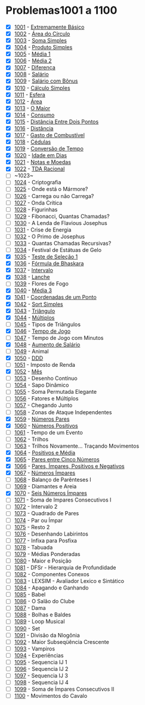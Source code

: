 # Problemas1001 a 1100

  - [x] [1001](https://www.urionlinejudge.com.br/judge/pt/problems/view/1001) - [Extremamente Básico](1001.poti)
  - [x] [1002](https://www.urionlinejudge.com.br/judge/pt/problems/view/1002) - [Área do Círculo](1002.poti)
  - [x] [1003](https://www.urionlinejudge.com.br/judge/pt/problems/view/1003) - [Soma Simples](1003.poti)
  - [x] [1004](https://www.urionlinejudge.com.br/judge/pt/problems/view/1004) - [Produto Simples](1004.poti)
  - [x] [1005](https://www.urionlinejudge.com.br/judge/pt/problems/view/1005) - [Média 1](1005.poti)
  - [x] [1006](https://www.urionlinejudge.com.br/judge/pt/problems/view/1006) - [Média 2](1006.poti)
  - [x] [1007](https://www.urionlinejudge.com.br/judge/pt/problems/view/1007) - [Diferença](1007.poti)
  - [x] [1008](https://www.urionlinejudge.com.br/judge/pt/problems/view/1008) - [Salário](1008.poti)
  - [x] [1009](https://www.urionlinejudge.com.br/judge/pt/problems/view/1009) - [Salário com Bônus](1009.poti)
  - [x] [1010](https://www.urionlinejudge.com.br/judge/pt/problems/view/1010) - [Cálculo Simples](1010.poti)
  - [x] [1011](https://www.urionlinejudge.com.br/judge/pt/problems/view/1011) - [Esfera](1011.poti)
  - [x] [1012](https://www.urionlinejudge.com.br/judge/pt/problems/view/1012) - [Área](1012.poti)
  - [x] [1013](https://www.urionlinejudge.com.br/judge/pt/problems/view/1013) - [O Maior](1013.poti)
  - [x] [1014](https://www.urionlinejudge.com.br/judge/pt/problems/view/1014) - [Consumo](1014.poti)
  - [x] [1015](https://www.urionlinejudge.com.br/judge/pt/problems/view/1015) - [Distância Entre Dois Pontos](1015.poti)
  - [x] [1016](https://www.urionlinejudge.com.br/judge/pt/problems/view/1016) - [Distância](1016.poti)
  - [x] [1017](https://www.urionlinejudge.com.br/judge/pt/problems/view/1017) - [Gasto de Combustível](1017.poti)
  - [x] [1018](https://www.urionlinejudge.com.br/judge/pt/problems/view/1018) - [Cédulas](1018.poti)
  - [x] [1019](https://www.urionlinejudge.com.br/judge/pt/problems/view/1019) - [Conversão de Tempo](1019.poti)
  - [x] [1020](https://www.urionlinejudge.com.br/judge/pt/problems/view/1020) - [Idade em Dias](1020.poti)
  - [x] [1021](https://www.urionlinejudge.com.br/judge/pt/problems/view/1021) - [Notas e Moedas](1021.poti)
  - [x] [1022](https://www.urionlinejudge.com.br/judge/pt/problems/view/1022) - [TDA Racional](1022.poti)
  - [ ] ~1023~
  - [ ] [1024](https://www.urionlinejudge.com.br/judge/pt/problems/view/1024) - Criptografia
  - [ ] [1025](https://www.urionlinejudge.com.br/judge/pt/problems/view/1025) - Onde está o Mármore?
  - [ ] [1026](https://www.urionlinejudge.com.br/judge/pt/problems/view/1026) - Carrega ou não Carrega?
  - [ ] [1027](https://www.urionlinejudge.com.br/judge/pt/problems/view/1027) - Onda Crítica
  - [ ] [1028](https://www.urionlinejudge.com.br/judge/pt/problems/view/1028) - Figurinhas
  - [ ] [1029](https://www.urionlinejudge.com.br/judge/pt/problems/view/1029) - Fibonacci, Quantas Chamadas?
  - [ ] [1030](https://www.urionlinejudge.com.br/judge/pt/problems/view/1030) - A Lenda de Flavious Josephus
  - [ ] [1031](https://www.urionlinejudge.com.br/judge/pt/problems/view/1031) - Crise de Energia
  - [ ] [1032](https://www.urionlinejudge.com.br/judge/pt/problems/view/1032) - O Primo de Josephus
  - [ ] [1033](https://www.urionlinejudge.com.br/judge/pt/problems/view/1033) - Quantas Chamadas Recursivas?
  - [ ] [1034](https://www.urionlinejudge.com.br/judge/pt/problems/view/1034) - Festival de Estátuas de Gelo
  - [x] [1035](https://www.urionlinejudge.com.br/judge/pt/problems/view/1035) - [Teste de Seleção 1](1035.poti)
  - [x] [1036](https://www.urionlinejudge.com.br/judge/pt/problems/view/1036) - [Fórmula de Bhaskara](1036.poti)
  - [x] [1037](https://www.urionlinejudge.com.br/judge/pt/problems/view/1037) - [Intervalo](1037.poti)
  - [x] [1038](https://www.urionlinejudge.com.br/judge/pt/problems/view/1038) - [Lanche](1038.poti)
  - [ ] [1039](https://www.urionlinejudge.com.br/judge/pt/problems/view/1039) - Flores de Fogo
  - [x] [1040](https://www.urionlinejudge.com.br/judge/pt/problems/view/1040) - [Média 3](1040.poti)
  - [x] [1041](https://www.urionlinejudge.com.br/judge/pt/problems/view/1041) - [Coordenadas de um Ponto](1041.poti)
  - [x] [1042](https://www.urionlinejudge.com.br/judge/pt/problems/view/1042) - [Sort Simples](1042.poti)
  - [x] [1043](https://www.urionlinejudge.com.br/judge/pt/problems/view/1043) - [Triângulo](1043.poti)
  - [x] [1044](https://www.urionlinejudge.com.br/judge/pt/problems/view/1044) - [Múltiplos](1044.poti)
  - [ ] [1045](https://www.urionlinejudge.com.br/judge/pt/problems/view/1045) - Tipos de Triângulos
  - [x] [1046](https://www.urionlinejudge.com.br/judge/pt/problems/view/1046) - [Tempo de Jogo](1046.poti)
  - [ ] [1047](https://www.urionlinejudge.com.br/judge/pt/problems/view/1047) - Tempo de Jogo com Minutos
  - [x] [1048](https://www.urionlinejudge.com.br/judge/pt/problems/view/1048) - [Aumento de Salário](1048.poti)
  - [ ] [1049](https://www.urionlinejudge.com.br/judge/pt/problems/view/1049) - Animal
  - [x] [1050](https://www.urionlinejudge.com.br/judge/pt/problems/view/1050) - [DDD](1050.poti)
  - [ ] [1051](https://www.urionlinejudge.com.br/judge/pt/problems/view/1051) - Imposto de Renda
  - [x] [1052](https://www.urionlinejudge.com.br/judge/pt/problems/view/1052) - [Mês](1052.poti)
  - [ ] [1053](https://www.urionlinejudge.com.br/judge/pt/problems/view/1053) - Desenho Contínuo
  - [ ] [1054](https://www.urionlinejudge.com.br/judge/pt/problems/view/1054) - Sapo Dinâmico
  - [ ] [1055](https://www.urionlinejudge.com.br/judge/pt/problems/view/1055) - Soma Permutada Elegante
  - [ ] [1056](https://www.urionlinejudge.com.br/judge/pt/problems/view/1056) - Fatores e Múltiplos
  - [ ] [1057](https://www.urionlinejudge.com.br/judge/pt/problems/view/1057) - Chegando Junto
  - [ ] [1058](https://www.urionlinejudge.com.br/judge/pt/problems/view/1058) - Zonas de Ataque Independentes
  - [x] [1059](https://www.urionlinejudge.com.br/judge/pt/problems/view/1059) - [Números Pares](1059.poti)
  - [x] [1060](https://www.urionlinejudge.com.br/judge/pt/problems/view/1060) - [Números Positivos](1060.poti)
  - [ ] [1061](https://www.urionlinejudge.com.br/judge/pt/problems/view/1061) - Tempo de um Evento
  - [ ] [1062](https://www.urionlinejudge.com.br/judge/pt/problems/view/1062) - Trilhos
  - [ ] [1063](https://www.urionlinejudge.com.br/judge/pt/problems/view/1063) - Trilhos Novamente... Traçando Movimentos
  - [x] [1064](https://www.urionlinejudge.com.br/judge/pt/problems/view/1064) - [Positivos e Média](1064.poti)
  - [x] [1065](https://www.urionlinejudge.com.br/judge/pt/problems/view/1065) - [Pares entre Cinco Números](1065.poti)
  - [x] [1066](https://www.urionlinejudge.com.br/judge/pt/problems/view/1066) - [Pares, Ímpares, Positivos e Negativos](1066.poti)
  - [x] [1067](https://www.urionlinejudge.com.br/judge/pt/problems/view/1067) - [Números Ímpares](1067.poti)
  - [ ] [1068](https://www.urionlinejudge.com.br/judge/pt/problems/view/1068) - Balanço de Parênteses I
  - [ ] [1069](https://www.urionlinejudge.com.br/judge/pt/problems/view/1069) - Diamantes e Areia
  - [x] [1070](https://www.urionlinejudge.com.br/judge/pt/problems/view/1070) - [Seis Números Ímpares](1070.poti)
  - [ ] [1071](https://www.urionlinejudge.com.br/judge/pt/problems/view/1071) - Soma de Impares Consecutivos I
  - [ ] [1072](https://www.urionlinejudge.com.br/judge/pt/problems/view/1072) - Intervalo 2
  - [ ] [1073](https://www.urionlinejudge.com.br/judge/pt/problems/view/1073) - Quadrado de Pares
  - [ ] [1074](https://www.urionlinejudge.com.br/judge/pt/problems/view/1074) - Par ou Ímpar
  - [ ] [1075](https://www.urionlinejudge.com.br/judge/pt/problems/view/1075) - Resto 2
  - [ ] [1076](https://www.urionlinejudge.com.br/judge/pt/problems/view/1076) - Desenhando Labirintos
  - [ ] [1077](https://www.urionlinejudge.com.br/judge/pt/problems/view/1077) - Infixa para Posfixa
  - [ ] [1078](https://www.urionlinejudge.com.br/judge/pt/problems/view/1078) - Tabuada
  - [ ] [1079](https://www.urionlinejudge.com.br/judge/pt/problems/view/1079) - Médias Ponderadas
  - [ ] [1080](https://www.urionlinejudge.com.br/judge/pt/problems/view/1080) - Maior e Posição
  - [ ] [1081](https://www.urionlinejudge.com.br/judge/pt/problems/view/1081) - DFSr - Hierarquia de Profundidade
  - [ ] [1082](https://www.urionlinejudge.com.br/judge/pt/problems/view/1082) - Componentes Conexos
  - [ ] [1083](https://www.urionlinejudge.com.br/judge/pt/problems/view/1083) - LEXSIM - Avaliador Lexico e Sintático
  - [ ] [1084](https://www.urionlinejudge.com.br/judge/pt/problems/view/1084) - Apagando e Ganhando
  - [ ] [1085](https://www.urionlinejudge.com.br/judge/pt/problems/view/1085) - Babel
  - [ ] [1086](https://www.urionlinejudge.com.br/judge/pt/problems/view/1086) - O Salão do Clube
  - [ ] [1087](https://www.urionlinejudge.com.br/judge/pt/problems/view/1087) - Dama
  - [ ] [1088](https://www.urionlinejudge.com.br/judge/pt/problems/view/1088) - Bolhas e Baldes
  - [ ] [1089](https://www.urionlinejudge.com.br/judge/pt/problems/view/1089) - Loop Musical
  - [ ] [1090](https://www.urionlinejudge.com.br/judge/pt/problems/view/1090) - Set
  - [ ] [1091](https://www.urionlinejudge.com.br/judge/pt/problems/view/1091) - Divisão da Nlogônia
  - [ ] [1092](https://www.urionlinejudge.com.br/judge/pt/problems/view/1092) - Maior Subseqüência Crescente
  - [ ] [1093](https://www.urionlinejudge.com.br/judge/pt/problems/view/1093) - Vampiros
  - [ ] [1094](https://www.urionlinejudge.com.br/judge/pt/problems/view/1094) - Experiências
  - [ ] [1095](https://www.urionlinejudge.com.br/judge/pt/problems/view/1095) - Sequencia IJ 1
  - [ ] [1096](https://www.urionlinejudge.com.br/judge/pt/problems/view/1096) - Sequencia IJ 2
  - [ ] [1097](https://www.urionlinejudge.com.br/judge/pt/problems/view/1097) - Sequencia IJ 3
  - [ ] [1098](https://www.urionlinejudge.com.br/judge/pt/problems/view/1098) - Sequencia IJ 4
  - [ ] [1099](https://www.urionlinejudge.com.br/judge/pt/problems/view/1099) - Soma de Ímpares Consecutivos II
  - [ ] [1100](https://www.urionlinejudge.com.br/judge/pt/problems/view/1100) - Movimentos do Cavalo